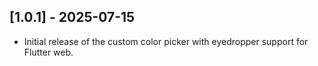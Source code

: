 ## [1.0.1] - 2025-07-15

- Initial release of the custom color picker with eyedropper support for Flutter web.
